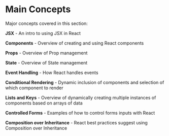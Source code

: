 # Main Concepts

Major concepts covered in this section:

__JSX__ - An intro to using JSX in React

__Components__ - Overview of creating and using React components

__Props__ - Overview of Prop management

__State__ - Overview of State management

__Event Handling__ - How React handles events

__Conditional Rendering__ - Dynamic inclusion of components and selection of which component to render

__Lists and Keys__ - Overview of dynamically creating multiple instances of components based on arrays of data

__Controlled Forms__ - Examples of how to control forms inputs with React

__Composition over Inheritance__ - React best practices suggest using Composition over Inheritance
